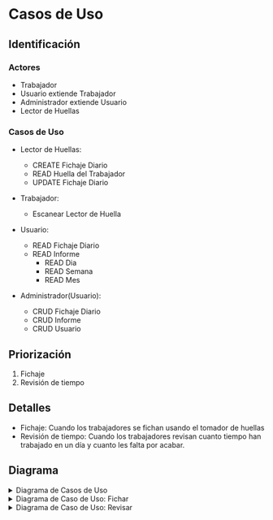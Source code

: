 # Casos de Uso

## Identificación

### Actores
- Trabajador
- Usuario extiende Trabajador
- Administrador extiende Usuario
- Lector de Huellas

### Casos de Uso
- Lector de Huellas:
  - CREATE Fichaje Diario
  - READ Huella del Trabajador
  - UPDATE Fichaje Diario
 
- Trabajador:
  - Escanear Lector de Huella

- Usuario:
  - READ Fichaje Diario
  - READ Informe
    - READ Dia
    - READ Semana
    - READ Mes

- Administrador(Usuario):
  - CRUD Fichaje Diario
  - CRUD Informe
  - CRUD Usuario

## Priorización
1. Fichaje
2. Revisión de tiempo

## Detalles
- Fichaje: Cuando los trabajadores se fichan usando el tomador de huellas
- Revisión de tiempo: Cuando los trabajadores revisan cuanto tiempo han trabajado en un día y cuanto les falta por acabar.

## Diagrama 

<details>
<summary>Diagrama de Casos de Uso</summary>

![](../../imagenes/casosDeUso/diagramaCasosDeUso.svg)
- [Codigo PUML](../../modelosUML/casosDeUso/casosDeUso.puml)
</details>


<details>
<summary>Diagrama de Caso de Uso: Fichar</summary>

![](../../imagenes/casosDeUso/CDU-Fichar.svg)
- [Codigo PUML](../../modelosUML/casosDeUso/CDU.Fichar.puml)
</details>

<details>
<summary>Diagrama de Caso de Uso: Revisar</summary>

![](../../imagenes/casosDeUso/CDU-Revisar.svg)
- [Codigo PUML](../../modelosUML/casosDeUso/CDU.Fichar.puml)
</details>
